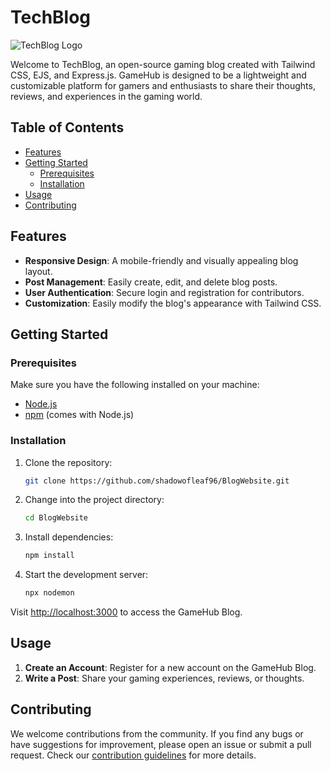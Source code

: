 # TechBlog

![TechBlog Logo](link_to_logo.png)

Welcome to TechBlog, an open-source gaming blog created with Tailwind CSS, EJS, and Express.js. GameHub is designed to be a lightweight and customizable platform for gamers and enthusiasts to share their thoughts, reviews, and experiences in the gaming world.

## Table of Contents

- [Features](#features)
- [Getting Started](#getting-started)
  - [Prerequisites](#prerequisites)
  - [Installation](#installation)
- [Usage](#usage)
- [Contributing](#contributing)

## Features

- **Responsive Design**: A mobile-friendly and visually appealing blog layout.
- **Post Management**: Easily create, edit, and delete blog posts.
- **User Authentication**: Secure login and registration for contributors.
- **Customization**: Easily modify the blog's appearance with Tailwind CSS.

## Getting Started

### Prerequisites

Make sure you have the following installed on your machine:

- [Node.js](https://nodejs.org/)
- [npm](https://www.npmjs.com/) (comes with Node.js)

### Installation

1. Clone the repository:

   ```bash
   git clone https://github.com/shadowofleaf96/BlogWebsite.git
   ```

2. Change into the project directory:

   ```bash
   cd BlogWebsite
   ```

3. Install dependencies:

   ```bash
   npm install
   ```

4. Start the development server:

   ```bash
   npx nodemon
   ```

Visit [http://localhost:3000](http://localhost:3000) to access the GameHub Blog.

## Usage

1. **Create an Account**: Register for a new account on the GameHub Blog.
2. **Write a Post**: Share your gaming experiences, reviews, or thoughts.

## Contributing

We welcome contributions from the community. If you find any bugs or have suggestions for improvement, please open an issue or submit a pull request. Check our [contribution guidelines](CONTRIBUTING.md) for more details.

